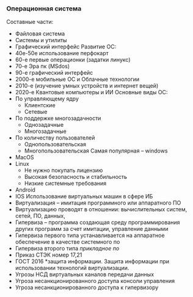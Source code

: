 ### Операционная система
Составные части:
- Файловая система
- Системы и утилиты
- Графический интерфейс
Развитие ОС:
- 40е-50е использование перфокарт
- 60-е первые операционки (задатки линукс)
- 70-е Эра пк (MSdos)
- 90-е графический интерфейс
- 2000-е мобильные ОС и Облачные технологии
- 2010-е (изучение умных устройств и интернет вещей)
- 2020-е Квантовые компьютеры и ИИ
Основные виды ОС:
- По управляющему ядру
    - Клиентские
    - Сетевые
- По поддержке многозадачности
    - Однозадачные
    - Многозадачные
- По количеству пользователей
    - Однопользовательская    
    - Многопользовательская
Самая популярная – windows
- MacOS
- Linux
    - Не нужно покупать лицензию
    - Высокая безопасность и стабильность
    - Низкие системные требования
- Android
- IOS
Использование виртуальных машин в сфере ИБ
- Виртуализация – имитация программного или аппаратного ПО
- Виртуализацию проводят в отношении: вычислительных систем, сетей, ПО, данных,
- Гипервиза – программа создающая среду программирования других программ за счет имитации, управление данными
- Гипервиза первого типа устанавливается на аппаратное обеспечение в качестве системного по
- Гипервиза второго типа *прикладное по*
- Приказ СТЭК номер 17,21
- ГОСТ 2016 *защита информации. Защита информации при использовании технологий виртуализации.
- Угрозы НСД виртуальных каналов передачи данных
- Угроза несанкционированного доступа консоли управления    
- Угроза несанкционированного доступа к гипервизору
